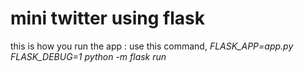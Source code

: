 # mini twitter using flask

this is how you run the app :
 use this command, *FLASK_APP=app.py FLASK_DEBUG=1 python -m flask run*